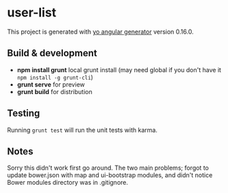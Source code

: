 # user-list

This project is generated with [yo angular generator](https://github.com/yeoman/generator-angular)
version 0.16.0.

## Build & development

- **npm install grunt**  local grunt install (may need global if you don't have it `npm install -g grunt-cli`)
- **grunt serve**  for preview 
- **grunt build**  for distribution

## Testing

Running `grunt test` will run the unit tests with karma.

## Notes

Sorry this didn't work first go around. The two main problems; forgot to update bower.json with map and ui-bootstrap modules, and didn't notice Bower modules directory was in .gitignore.
